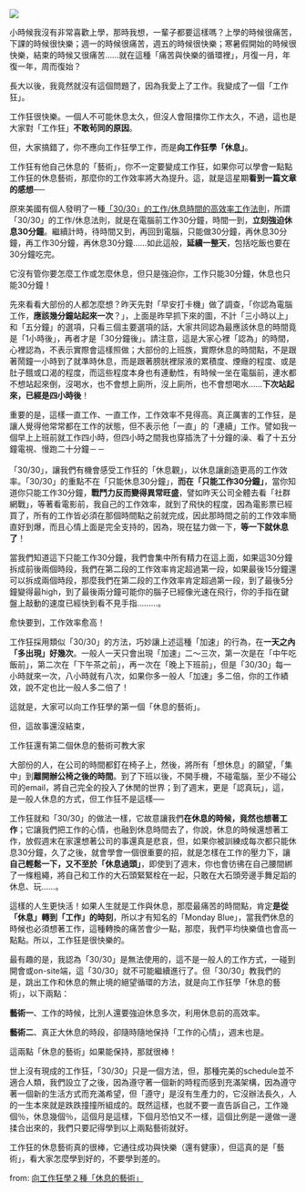 




<p><img src="http://mr6.cc/wp-content/uploads/2010/11/a13.jpg"></p>
<p>小時候我沒有非常喜歡上學，那時我想，一輩子都要這樣嗎？上學的時候很痛苦，下課的時候很快樂；週一的時候很痛苦，週五的時候很快樂；寒暑假開始的時候很快樂，結束的時候又很痛苦……就在這種「痛苦與快樂的循環裡」，月復一月，年復一年，周而復始？</p>
<p>長大以後，我竟然就沒有這個問題了，因為我愛上了工作。我變成了一個「工作狂」。</p>
<p>工作狂很快樂。一個人不可能休息太久，但沒人會阻擋你工作太久，不過，這也是大家對「工作狂」<strong>不敢茍同的原因</strong>。</p>
<p>但，大家搞錯了，你不應向工作狂學工作，而是<strong>向工作狂學「休息」</strong>。</p>
<p>工作狂有他自己休息的「藝術」，你不一定要變成工作狂，如果你可以學會一點點工作狂的休息藝術，那麼你的工作效率將大為提升。這，就是這星期<strong>看到一篇文章的感想</strong>──</p>
<p>原來美國有個人發明了一種<a href="http://chetansurpur.com/blog/2010/11/magic-work-cycle.html">「30/30」的工作/休息時間的高效率工作法則</a>，所謂「30/30」的工作/休息法則，就是在電腦前工作30分鐘，時間一到，<strong>立刻強迫休息30分鐘</strong>。繼續計時，待時間又到，再回到電腦，只能做30分鐘，再休息30分鐘，再工作30分鐘，再休息30分鐘……如此這般，<strong>延續一整天</strong>，包括吃飯也要在30分鐘吃完。</p>
<p>它沒有管你要怎麼工作或怎麼休息，但只是強迫你，工作只能30分鐘，休息也只能30分鐘！</p>
<p>先來看看大部份的人都怎麼想？昨天先對「早安打卡機」做了調查，「你認為電腦工作，<strong>應該幾分鐘站起來一次</strong>？」，上面是昨早抓下來的圖，不計「三小時以上」和「五分鐘」的選項，只看三個主要選項的話，大家共同認為最應該休息的時間竟是「1小時後」，再者才是「30分鐘後」。請注意，這是大家心裡「認為」的時間，心裡認為，不表示實際會這樣照做；大部份的上班族，實際休息的時間點，不是跟著鬧鐘一小時到了就準時休息，而是跟著膀胱裡尿液的累積度、煙癮的程度、或是肚子餓或口渴的程度，而這些程度本身也有連動性，有時候一坐在電腦前，連水都不想站起來倒，沒喝水，也不會想上廁所，沒上廁所，也不會想喝水……<strong>下次站起來，已經是四小時後</strong>！</p>
<p>重要的是，這樣一直工作、一直工作，工作效率不見得高。真正厲害的工作狂，是讓人覺得他常常都在工作的狀態，但不表示他「一直」的「連續」工作。譬如我一個早上上班前就工作四小時，但四小時之間我也穿插洗了十分鐘的澡、看了十五分鐘電視、慢跑二十分鐘－－<br>
<span id="more-5391"></span><br>
「30/30」，讓我們有機會感受工作狂的「休息觀」，以休息讓創造更高的工作效率。「30/30」的重點不在「只能休息30分鐘」，<strong>而在「只能工作30分鐘」</strong>，當你知道你只能工作30分鐘，<strong>戰鬥力反而變得異常旺盛</strong>，譬如昨天公司全體去看「社群網戰」，等著看電影前，我自己的工作效率，就到了飛快的程度，因為電影票已經買了，所有的工作皆必須在那個時間點之前就完成，因此那時間之前的工作效率簡直好到爆，而且心情上面是完全支持的，因為，現在猛力做一下，<strong>等一下就休息了</strong>！</p>
<p>當我們知道這下只能工作30分鐘，我們會集中所有精力在這上面，如果這30分鐘拆成前後兩個時段，我們在第二段的工作效率肯定超過第一段，如果最後15分鐘還可以拆成兩個時段，那麼我們在第二段的工作效率肯定超過第一段，到了最後5分鐘變得最high，到了最後兩分鐘可能你的腦子已經像光速在飛行，你的手指在鍵盤上敲動的速度已經快到看不見手指………。</p>
<p>愈快要到，工作效率愈高！</p>
<p>工作狂採用類似「30/30」的方法，巧妙讓上述這種「加速」的行為，在<strong>一天之內「多出現」好幾次</strong>。一般人一天只會出現「加速」二～三次，第一次是在「中午吃飯前」，第二次在「下午茶之前」，再一次在「晚上下班前」，但是「30/30」每一小時就來一次，八小時就有八次，如果你多一般人「加速」多二倍，你的工作績效，說不定也比一般人多二倍了！</p>
<p>這就是，大家可以向工作狂學的第一個「休息的藝術」。</p>
<p>但，這故事還沒結束， </p>
<p>工作狂還有第二個休息的藝術可教大家</p>
<p>大部份的人，在公司的時間都釘在椅子上，然後，將所有「想休息」的願望，「集中」到<strong>離開辦公椅之後的時間</strong>。到了下班以後，不開手機，不碰電腦，至少不碰公司的email，將自己完全的投入了休閒的世界；到了週末，更是「認真玩」，這，是一般人休息的方式，但工作狂不是這樣──</p>
<p>工作狂就和「30/30」的做法一樣，它故意讓我們<strong>在休息的時候，竟然也想著工作</strong>；它讓我們把工作的心情，也融到休息時間去了，你說，休息的時候還想著工作，放假週末在家還想著公司的事還真是悲哀，但，如果你被訓練成每次都只能休息30分鐘，久了之後，就會學會一個很重要的招，就是怎樣在工作的壓力下，讓<strong>自己輕鬆一下，又不至於「休息過頭」</strong>，即使到了週末，你也會彷彿在自己腰間綁了一條粗繩，將自己和工作的大石頭緊緊栓在一起，只敢在大石頭旁邊手舞足蹈的休息、玩……。</p>
<p>這樣的人生更快活！如果人生就是工作與休息，那麼最痛苦的時間點，肯定<strong>是從「休息」轉到「工作」的時刻</strong>，所以才有知名的「Monday Blue」，當我們休息的時候也必須想著工作，這種轉換的痛苦會少一點，那麼，我們平均快樂值也會高一點點。所以，工作狂是很快樂的。</p>
<p>最有趣的是，我認為「30/30」是無法使用的，這不是一般人的工作方式，一碰到開會或on-site端，這「30/30」就不可能繼續進行了。但「30/30」教我們的是，跳出工作和休息的無止境的絕望循環的方法，就是向工作狂學「休息的藝術」，以下兩點：</p>
<p><strong>藝術一</strong>、工作的時候，比別人還要強迫休息多次，利用休息前的高效率。</p>
<p><strong>藝術二</strong>、真正大休息的時段，卻隨時隨地保持「工作的心情」，週末也是。</p>
<p>這兩點「休息的藝術」如果能保持，那就很棒！</p>
<p>世上沒有現成的工作狂，「30/30」只是一個方法，但，那種完美的schedule並不適合人類，我們設立了之後，因為遵守著一個新的時程而感到充滿架構，因為遵守著一個新的生活方式而充滿希望，但「遵守」是沒有生產力的，它沒辦法長久，人的一生本來就是跌跌撞撞所組成的。既然這樣，也就不要一直告訴自己，工作幾個％，休息幾個％，這個月是這樣，下個月恐怕又不一樣，這個比例是一邊做一邊揉合出來的，我們只要記得學到以上兩點藝術就好。</p>
<p>工作狂的休息藝術真的很棒，它通往成功與快樂（還有健康），但這真的是「藝術」，看大家怎麼學到好的，不要學到差的。</p>

from: <a href="http://mr6.cc/?p=5391">向工作狂學２種「休息的藝術」</a>
